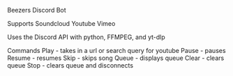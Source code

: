 Beezers Discord Bot

Supports
  Soundcloud
  Youtube
  Vimeo

Uses the Discord API with python, FFMPEG, and yt-dlp

Commands
  Play - takes in a url or search query for youtube
  Pause - pauses
  Resume - resumes
  Skip - skips song
  Queue - displays queue
  Clear - clears queue
  Stop - clears queue and disconnects
  
